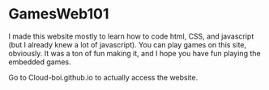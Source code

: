 # GamesWeb101
I made this website mostly to learn how to code html, CSS, and javascript (but I already knew a lot of javascript). You can play games on this site, obviously. It was a ton of fun making it, and I hope you have fun playing the embedded games.

Go to Cloud-boi.github.io to actually access the website.

